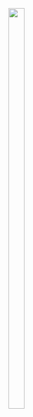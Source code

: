 <p>
<img src="https://user-images.githubusercontent.com/124056284/217725517-5c464255-4599-4b9a-955b-5058a841fe39.png" width=25% height=45%>
</p>
